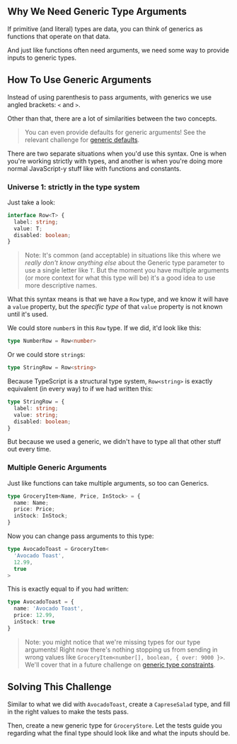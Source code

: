 ## Why We Need Generic Type Arguments

If primitive (and literal) types are data, you can think of generics as functions that operate on that data.

And just like functions often need arguments, we need some way to provide inputs to generic types.

## How To Use Generic Arguments

Instead of using parenthesis to pass arguments, with generics we use angled brackets: `<` and `>`.  

Other than that, there are a lot of similarities between the two concepts.

> You can even provide defaults for generic arguments!  See the relevant challenge for [generic defaults](https://typehero.dev/challenge/default-generic-arguments).

There are two separate situations when you'd use this syntax.  One is when you're working strictly with types, and another is when you're doing more normal JavaScript-y stuff like with functions and constants.

### Universe 1: strictly in the type system

Just take a look:

```ts
interface Row<T> {
  label: string;
  value: T;
  disabled: boolean;
}
```

> Note: It's common (and acceptable) in situations like this where we _really don't know anything else_ about the Generic type parameter to use a single letter like `T`.  But the moment you have multiple arguments (or more context for what this type will be) it's a good idea to use more descriptive names.

What this syntax means is that we have a `Row` type, and we know it will have a `value` property, but the _specific type_ of that `value` property is not known until it's used.

We could store `number`s in this `Row` type.  If we did, it'd look like this:

```ts
type NumberRow = Row<number>
```

Or we could store `string`s:

```ts
type StringRow = Row<string>
```

Because TypeScript is a structural type system, `Row<string>` is exactly equivalent (in every way) to if we had written this:

```ts
type StringRow = {
  label: string;
  value: string;
  disabled: boolean;
}
```

But because we used a generic, we didn't have to type all that other stuff out every time.

### Multiple Generic Arguments

Just like functions can take multiple arguments, so too can Generics.

```ts
type GroceryItem<Name, Price, InStock> = {
  name: Name;
  price: Price;
  inStock: InStock;
}
```

Now you can change pass arguments to this type:

```ts
type AvocadoToast = GroceryItem<
  'Avocado Toast',
  12.99,
  true
>
```

This is exactly equal to if you had written:

```ts
type AvocadoToast = {
  name: 'Avocado Toast',
  price: 12.99,
  inStock: true
}
```

> Note: you might notice that we're missing types for our type arguments!  Right now there's nothing stopping us from sending in wrong values like `GroceryItem<number[], boolean, { over: 9000 }>`.  We'll cover that in a future challenge on [generic type constraints](https://typehero.dev/challenge/generic-type-constraints).

## Solving This Challenge

Similar to what we did with `AvocadoToast`, create a `CapreseSalad` type, and fill in the right values to make the tests pass.

Then, create a new generic type for `GroceryStore`.  Let the tests guide you regarding what the final type should look like and what the inputs should be.
